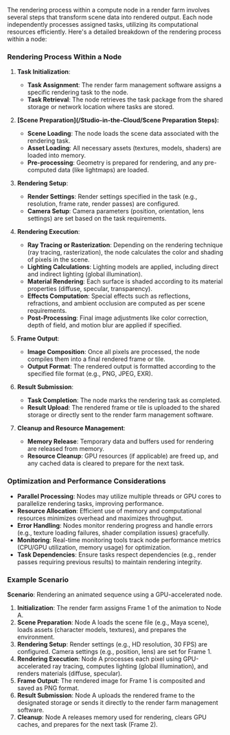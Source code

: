 The rendering process within a compute node in a render farm involves several steps that transform scene data into rendered output. Each node independently processes assigned tasks, utilizing its computational resources efficiently. Here's a detailed breakdown of the rendering process within a node:

### Rendering Process Within a Node

1. **Task Initialization**:
   - **Task Assignment**: The render farm management software assigns a specific rendering task to the node.
   - **Task Retrieval**: The node retrieves the task package from the shared storage or network location where tasks are stored.

2. **[Scene Preparation](/Studio-in-the-Cloud/Scene Preparation Steps):**
   - **Scene Loading**: The node loads the scene data associated with the rendering task.
   - **Asset Loading**: All necessary assets (textures, models, shaders) are loaded into memory.
   - **Pre-processing**: Geometry is prepared for rendering, and any pre-computed data (like lightmaps) are loaded.

3. **Rendering Setup**:
   - **Render Settings**: Render settings specified in the task (e.g., resolution, frame rate, render passes) are configured.
   - **Camera Setup**: Camera parameters (position, orientation, lens settings) are set based on the task requirements.

4. **Rendering Execution**:
   - **Ray Tracing or Rasterization**: Depending on the rendering technique (ray tracing, rasterization), the node calculates the color and shading of pixels in the scene.
   - **Lighting Calculations**: Lighting models are applied, including direct and indirect lighting (global illumination).
   - **Material Rendering**: Each surface is shaded according to its material properties (diffuse, specular, transparency).
   - **Effects Computation**: Special effects such as reflections, refractions, and ambient occlusion are computed as per scene requirements.
   - **Post-Processing**: Final image adjustments like color correction, depth of field, and motion blur are applied if specified.

5. **Frame Output**:
   - **Image Composition**: Once all pixels are processed, the node compiles them into a final rendered frame or tile.
   - **Output Format**: The rendered output is formatted according to the specified file format (e.g., PNG, JPEG, EXR).

6. **Result Submission**:
   - **Task Completion**: The node marks the rendering task as completed.
   - **Result Upload**: The rendered frame or tile is uploaded to the shared storage or directly sent to the render farm management software.

7. **Cleanup and Resource Management**:
   - **Memory Release**: Temporary data and buffers used for rendering are released from memory.
   - **Resource Cleanup**: GPU resources (if applicable) are freed up, and any cached data is cleared to prepare for the next task.

### Optimization and Performance Considerations

- **Parallel Processing**: Nodes may utilize multiple threads or GPU cores to parallelize rendering tasks, improving performance.
- **Resource Allocation**: Efficient use of memory and computational resources minimizes overhead and maximizes throughput.
- **Error Handling**: Nodes monitor rendering progress and handle errors (e.g., texture loading failures, shader compilation issues) gracefully.
- **Monitoring**: Real-time monitoring tools track node performance metrics (CPU/GPU utilization, memory usage) for optimization.
- **Task Dependencies**: Ensure tasks respect dependencies (e.g., render passes requiring previous results) to maintain rendering integrity.

### Example Scenario

**Scenario**: Rendering an animated sequence using a GPU-accelerated node.

1. **Initialization**: The render farm assigns Frame 1 of the animation to Node A.
2. **Scene Preparation**: Node A loads the scene file (e.g., Maya scene), loads assets (character models, textures), and prepares the environment.
3. **Rendering Setup**: Render settings (e.g., HD resolution, 30 FPS) are configured. Camera settings (e.g., position, lens) are set for Frame 1.
4. **Rendering Execution**: Node A processes each pixel using GPU-accelerated ray tracing, computes lighting (global illumination), and renders materials (diffuse, specular).
5. **Frame Output**: The rendered image for Frame 1 is composited and saved as PNG format.
6. **Result Submission**: Node A uploads the rendered frame to the designated storage or sends it directly to the render farm management software.
7. **Cleanup**: Node A releases memory used for rendering, clears GPU caches, and prepares for the next task (Frame 2).
